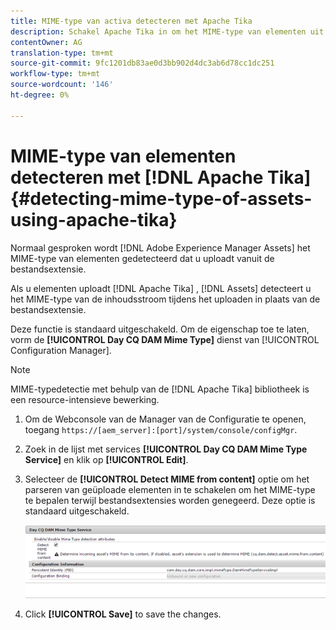 ```yaml
---
title: MIME-type van activa detecteren met Apache Tika
description: Schakel Apache Tika in om het MIME-type van elementen uit de inhoudsstroom tijdens het uploaden te [!DNL Experience Manager Assets] detecteren in plaats van de bestandsextensie.
contentOwner: AG
translation-type: tm+mt
source-git-commit: 9fc1201db83ae0d3bb902d4dc3ab6d78cc1dc251
workflow-type: tm+mt
source-wordcount: '146'
ht-degree: 0%

---
```



# MIME-type van elementen detecteren met [!DNL Apache Tika] {#detecting-mime-type-of-assets-using-apache-tika}

Normaal gesproken wordt [!DNL Adobe Experience Manager Assets] het MIME-type van elementen gedetecteerd dat u uploadt vanuit de bestandsextensie.

Als u elementen uploadt [!DNL Apache Tika] , [!DNL Assets] detecteert u het MIME-type van de inhoudsstroom tijdens het uploaden in plaats van de bestandsextensie.

Deze functie is standaard uitgeschakeld. Om de eigenschap toe te laten, vorm de **[!UICONTROL Day CQ DAM Mime Type]** dienst van [!UICONTROL Configuration Manager].

>[!NOTE]
>
>MIME-typedetectie met behulp van de [!DNL Apache Tika] bibliotheek is een resource-intensieve bewerking.

1. Om de Webconsole van de Manager van de Configuratie te openen, toegang `https://[aem_server]:[port]/system/console/configMgr`.

1. Zoek in de lijst met services **[!UICONTROL Day CQ DAM Mime Type Service]** en klik op **[!UICONTROL Edit]**.

1. Selecteer de **[!UICONTROL Detect MIME from content]** optie om het parseren van geüploade elementen in te schakelen om het MIME-type te bepalen terwijl bestandsextensies worden genegeerd. Deze optie is standaard uitgeschakeld.

   ![chlimage_1-333](assets/chlimage_1-333.png)

1. Click **[!UICONTROL Save]** to save the changes.
